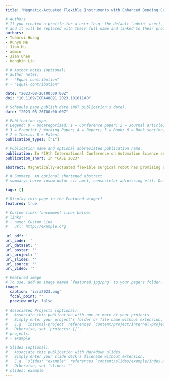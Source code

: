 ```yaml
---
title: "Magnetic-Actuated Flexible Instruments with Enhanced Bending Capability through Magnetic Distribution Optimization "

# Authors
# If you created a profile for a user (e.g. the default `admin` user), write the username (folder name) here 
# and it will be replaced with their full name and linked to their profile.
authors:
- Yuanrui Huang 
- Runyu Ma
- Jian Hu
- admin
- Jian Chen 
- Hongbin Liu

# # Author notes (optional)
# author_notes:
# - "Equal contribution"
# - "Equal contribution"

date: "2023-08-26T00:00:00Z"
doi: "10.1109/ICRA48891.2023.10161148"

# Schedule page publish date (NOT publication's date).
date: "2023-08-26T00:00:00Z"

# Publication type.
# Legend: 0 = Uncategorized; 1 = Conference paper; 2 = Journal article;
# 3 = Preprint / Working Paper; 4 = Report; 5 = Book; 6 = Book section;
# 7 = Thesis; 8 = Patent
publication_types: ["1"]

# Publication name and optional abbreviated publication name.
publication: In *19th International Conference on Automation Science and Engineering*
publication_short: In *CASE 2023*

abstract: Magnetically-actuated flexible surgical robot has promising applications for ultra-narrow and tortuous orifices. However, maximizing its bending capability and manipulability remains a significant hurdle for clinical use. In this study, we introduce an objective function that can accurately predict a catheter's bending angle with given numbers of internal permanent magnets (IPMs) under various magnetic fields through iterative calculation. The optimal magnets distribution that yields the maximal controllable bending angle, could be determined by optimizing this objective function. The effectiveness of this method is validated through simulations and experiments. Additionally, we propose a simple control scheme to control the bending angle of the magnetically-actuated catheter based on the piecewise constant curvature model. The experimental results demonstrate that the proposed method significantly improves the motion accuracy of the catheter. The catheter with the optimized magnet distribution achieved superior tracking performance with an Integral Absolute Error (IAE) of 1.08 rad∙s and maximal controllable bending angle of 150°. 

# # Summary. An optional shortened abstract.
# summary: Lorem ipsum dolor sit amet, consectetur adipiscing elit. Duis posuere tellus ac convallis placerat. Proin tincidunt magna sed ex sollicitudin condimentum.

tags: []

# Display this page in the Featured widget?
featured: true

# Custom links (uncomment lines below)
# links:
# - name: Custom Link
#   url: http://example.org

url_pdf: ''
url_code: ''
url_dataset: ''
url_poster: ''
url_project: ''
url_slides: ''
url_source: ''
url_video: ''

# Featured image
# To use, add an image named `featured.jpg/png` to your page's folder. 
image:
  caption: 'icra2023.png'
  focal_point: ""
  preview_only: false

# Associated Projects (optional).
#   Associate this publication with one or more of your projects.
#   Simply enter your project's folder or file name without extension.
#   E.g. `internal-project` references `content/project/internal-project/index.md`.
#   Otherwise, set `projects: []`.
# projects:
# - example

# Slides (optional).
#   Associate this publication with Markdown slides.
#   Simply enter your slide deck's filename without extension.
#   E.g. `slides: "example"` references `content/slides/example/index.md`.
#   Otherwise, set `slides: ""`.
# slides: example
---
```

